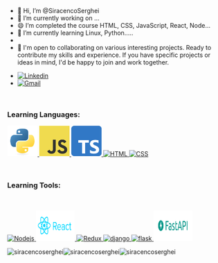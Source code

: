 
- 👋 Hi, I’m @SiracencoSerghei
  <br>
- 🔭 I’m currently working on ...
- 😄 I’m completed the course  HTML, CSS, JavaScript, React, Node...
- 🌱 I’m currently learning Linux, Python.....
- <br>
- 👯 I'm open to collaborating on various interesting projects. Ready to contribute my skills and experience. If you have specific projects or ideas in mind, I'd be happy to join and work together.
<!-- - 🤔 I’m looking for help with ... -->
<!-- - 💬 Ask me about ...
- 📫 How to reach me: ...
- 😄 Pronouns: ...
- ⚡ Fun fact: ...
- :man_scientist:
- - :lab_coat: -->

- [![Linkedin](https://img.shields.io/badge/-Siracenco_Serghei-blue?style=flat&logo=Linkedin&logoColor=white)](https://www.linkedin.com/in/siracenco-serghei/)
- [![Gmail](https://img.shields.io/badge/-Contact_me_via_Gmail-c14438?style=flat&logo=Gmail&logoColor=white&color=BB001B)](mailto:siracencoserghei@gmail.com)
  
<br>
<h3 align="left">Learning Languages:</h3>
<p align="left"> 
<a href="https://www.python.org" target="_blank" rel="noreferrer"> <img src="https://raw.githubusercontent.com/devicons/devicon/master/icons/python/python-original.svg" alt="python" width="70" height="70"/> </a>
<a href="https://developer.mozilla.org/en-US/docs/Web/javascript" target="_blank" rel="noreferrer"> <img src="JavaScript-logo.png" alt="Javascript" width="70" height="70"/> 
<a href="https://www.typescriptlang.org/" target="_blank" rel="noreferrer"> <img src="Typescript_logo_2020.png" alt="Typescript" width="70" height="70"/>  </a>
<a href="https://developer.mozilla.org/en-US/docs/Web/HTML" target="_blank" rel="noreferrer"> <img src="https://upload.wikimedia.org/wikipedia/commons/6/61/HTML5_logo_and_wordmark.svg" alt="HTML" width="70" height="70"/> </a>
<a href="https://developer.mozilla.org/en-US/docs/Web/CSS" target="_blank" rel="noreferrer"> <img src="https://upload.wikimedia.org/wikipedia/commons/d/d5/CSS3_logo_and_wordmark.svg" alt="CSS" width="70" height="70"/> </a>
</p>
<br>
<h3 align="left">Learning Tools:</h3>
<br>
<p align="left"> 
<a href="https://nodejs.org/en/learn/getting-started/introduction-to-nodejs" target="_blank" rel="noreferrer"> <img src="https://upload.wikimedia.org/wikipedia/commons/d/d9/Node.js_logo.svg" alt="Nodejs" width="90" height="70"/>  </a>
  <a href="https://react.dev/" target="_blank" rel="noreferrer"> <img src="reactjs.svg" alt="React" width="90" height="70"/> </a>
  <a href="https://redux-toolkit.js.org/" target="_blank" rel="noreferrer"> <img src="https://upload.wikimedia.org/wikipedia/commons/4/49/Redux.png" alt="Redux" width="70" height="70"/> </a>
  <a href="https://www.djangoproject.com" target="_blank" rel="noreferrer"> <img src="https://upload.wikimedia.org/wikipedia/commons/7/75/Django_logo.svg" alt="django" width="90" height="70"/> </a>
  <a href="https://flask.palletsprojects.com/en/2.2.x/" target="_blank" rel="noreferrer"> <img src="https://upload.wikimedia.org/wikipedia/commons/thumb/3/3c/Flask_logo.svg/1200px-Flask_logo.svg.png" alt="flask" width="90" height="70"/> </a>
  <a href="https://fastapi.tiangolo.com/uk/" target="_blank" rel="noreferrer"> <img src="logo-fastapi.png" alt="Fast api" width="90" height="70"/> </a>
</p>



<p><img align="left" src="https://github-readme-stats.vercel.app/api/top-langs?username=siracencoserghei&show_icons=true&theme=dracula&locale=en&layout=compact" alt="siracencoserghei"  /></p>

<p><img align="left" src="https://github-readme-stats.vercel.app/api?username=siracencoserghei&show_icons=true&theme=cobalt" alt="siracencoserghei"  /></p>

<p><img align="left" src="https://github-readme-streak-stats.herokuapp.com/?user=siracencoserghei&theme=cobalt" alt="siracencoserghei"  /></p>

